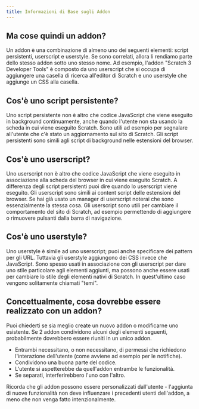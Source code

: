 ```yaml
---
title: Informazioni di Base sugli Addon
---
```


## Ma cose quindi un addon?
Un addon è una combinazione di almeno uno dei seguenti elementi: script persistenti, userscript e userstyle. Se sono correlati, allora li rendiamo parte dello stesso addon sotto uno stesso nome. Ad esempio, l'addon "Scratch 3 Developer Tools" è composto da uno userscript che si occupa di aggiungere una casella di ricerca all'editor di Scratch e uno userstyle che aggiunge un CSS alla casella.

## Cos'è uno script persistente?
Uno script persistente non è altro che codice JavaScript che viene eseguito in background continuamente, anche quando l'utente non sta usando la scheda in cui viene eseguito Scratch. Sono utili ad esempio per segnalare all'utente che c'è stato un aggiornamento sul sito di Scratch. Gli script persistenti sono simili agli script di background nelle estensioni del browser.

## Cos'è uno userscript?
Uno userscript non è altro che codice JavaScript che viene eseguito in associazione alla scheda del browser in cui viene eseguito Scratch. A differenza degli script persistenti puoi dire quando lo userscript viene eseguito. Gli userscript sono simili ai content script delle estensioni del browser. Se hai già usato un manager di userscript noterai che sono essenzialmente la stessa cosa.
Gli userscript sono utili per cambiare il comportamento del sito di Scratch, ad esempio permettendo di aggiungere o rimuovere pulsanti dalla barra di navigazione.

## Cos'è uno userstyle?
Uno userstyle è simile ad uno userscript; puoi anche specificare dei pattern per gli URL. Tuttavia gli userstyle aggiungono dei CSS invece che JavaScript. Sono spesso usati in associazione con gli userscript per dare uno stile particolare agli elementi aggiunti, ma possono anche essere usati per cambiare lo stile degli elementi nativi di Scratch. In quest'ultimo caso vengono solitamente chiamati "temi".

## Concettualmente, cosa dovrebbe essere realizzato con un addon?
Puoi chiederti se sia meglio create un nuovo addon o modificarne uno esistente. 
Se 2 addon condividono alcuni degli elementi seguenti, probabilmente dovrebbero essere riuniti in un unico addon.
- Entrambi necessitano, o non necessitano, di permessi che richiedono l'interazione dell'utente (come avviene ad esempio per le notifiche).
- Condividono una buona parte del codice.
- L'utente si aspetterebbe da quell'addon entrambe le funzionalità.
- Se separati, interferirebbero l'uno con l'altro.

Ricorda che gli addon possono essere personalizzati dall'utente - l'aggiunta di nuove funzionalità non deve influenzare i precedenti utenti dell'addon, a meno che non venga fatto intenzionalmente.